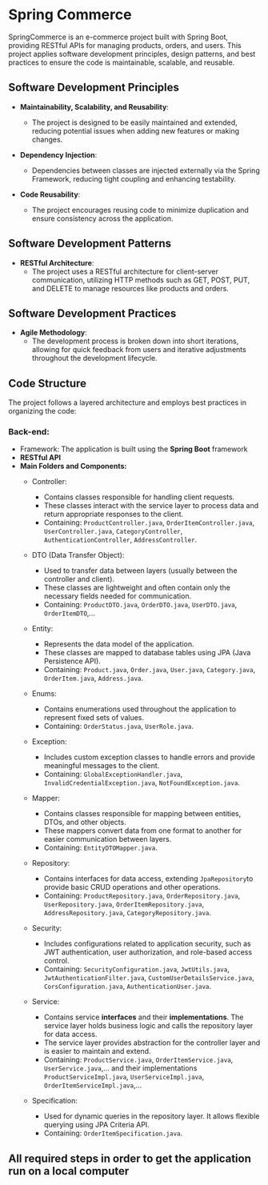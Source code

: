 # Spring Commerce

SpringCommerce is an e-commerce project built with Spring Boot, providing RESTful APIs for managing products, orders, and users. This project applies software development principles, design patterns, and best practices to ensure the code is maintainable, scalable, and reusable.

## Software Development Principles
- **Maintainability, Scalability, and Reusability**:
    - The project is designed to be easily maintained and extended, reducing potential issues when adding new features or making changes.

- **Dependency Injection**:
    - Dependencies between classes are injected externally via the Spring Framework, reducing tight coupling and enhancing testability.

- **Code Reusability**:
    - The project encourages reusing code to minimize duplication and ensure consistency across the application.

## Software Development Patterns

- **RESTful Architecture**:
    - The project uses a RESTful architecture for client-server communication, utilizing HTTP methods such as GET, POST, PUT, and DELETE to manage resources like products and orders.

## Software Development Practices
- **Agile Methodology**:
    - The development process is broken down into short iterations, allowing for quick feedback from users and iterative adjustments throughout the development lifecycle.

## Code Structure

The project follows a layered architecture and employs best practices in organizing the code:

### Back-end:
- Framework: The application is built using the **Spring Boot** framework
- **RESTful API**
- **Main Folders and Components:**
    - Controller: 
        - Contains classes responsible for handling client requests.
        - These classes interact with the service layer to process data and return appropriate responses to the client.
        - Containing: `ProductController.java`, `OrderItemController.java`, `UserController.java`, `CategoryController`, `AuthenticationController`, `AddressController`.

    - DTO (Data Transfer Object):
        - Used to transfer data between layers (usually between the controller and client).
        - These classes are lightweight and often contain only the necessary fields needed for communication.
        - Containing: `ProductDTO.java`, `OrderDTO.java`, `UserDTO.java`, `OrderItemDTO`,...

    - Entity: 
        - Represents the data model of the application.
        - These classes are mapped to database tables using JPA (Java Persistence API).
        - Containing: `Product.java`, `Order.java`, `User.java`, `Category.java`, `OrderItem.java`, `Address.java`.
    
    - Enums:
        - Contains enumerations used throughout the application to represent fixed sets of values.
        - Containing: `OrderStatus.java`, `UserRole.java`.

    - Exception:
      - Includes custom exception classes to handle errors and provide meaningful messages to the client.
      - Containing: `GlobalExceptionHandler.java`, `InvalidCredentialException.java`, `NotFoundException.java`.

    - Mapper: 
      - Contains classes responsible for mapping between entities, DTOs, and other objects.
      - These mappers convert data from one format to another for easier communication between layers.
      - Containing: `EntityDTOMapper.java`.

    - Repository:
        - Contains interfaces for data access, extending `JpaRepository`to provide basic CRUD operations and other operations.
        - Containing: `ProductRepository.java`, `OrderRepository.java`, `UserRepository.java`, `OrderItemRepository.java`, `AddressRepository.java`, `CategoryRepository.java`.

    - Security: 
        - Includes configurations related to application security, such as JWT authentication, user authorization, and role-based access control.
        - Containing: `SecurityConfiguration.java`, `JwtUtils.java`, `JwtAuthenticationFilter.java`, `CustomUserDetailsService.java`, `CorsConfiguration.java`, `AuthenticationUser.java`.
    
    - Service:
        - Contains service **interfaces** and their **implementations**. The service layer holds business logic and calls the repository layer for data access.
        - The service layer provides abstraction for the controller layer and is easier to maintain and extend.
        - Containing: `ProductService.java`, `OrderItemService.java`, `UserService.java`,... and their implementations  `ProductServiceImpl.java`, `UserServiceImpl.java`, `OrderItemServiceImpl.java`,...
    
    - Specification:
        - Used for dynamic queries in the repository layer. It allows flexible querying using JPA Criteria API.
        - Containing: `OrderItemSpecification.java`.
##  All required steps in order to get the application run on a local computer
